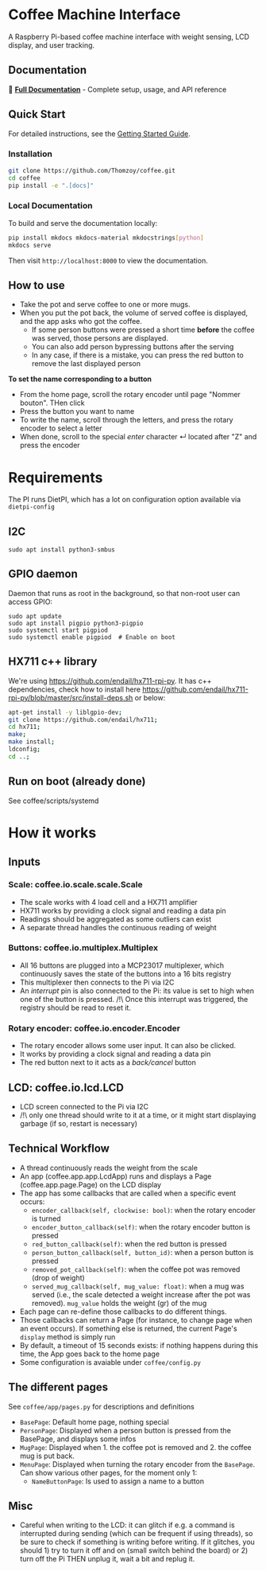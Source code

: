 # Coffee Machine Interface

A Raspberry Pi-based coffee machine interface with weight sensing, LCD display, and user tracking.

## Documentation

📖 **[Full Documentation](https://thomzoy.github.io/coffee)** - Complete setup, usage, and API reference

## Quick Start

For detailed instructions, see the [Getting Started Guide](https://thomzoy.github.io/coffee/getting-started/installation/).

### Installation

```bash
git clone https://github.com/Thomzoy/coffee.git
cd coffee
pip install -e ".[docs]"
```

### Local Documentation

To build and serve the documentation locally:

```bash
pip install mkdocs mkdocs-material mkdocstrings[python]
mkdocs serve
```

Then visit `http://localhost:8000` to view the documentation.

## How to use

* Take the pot and serve coffee to one or more mugs.
* When you put the pot back, the volume of served coffee is displayed, and the app asks who got the coffee.
    * If some person buttons were pressed a short time **before** the coffee was served, those persons are displayed. 
    * You can also add person bypressing buttons after the serving
    * In any case, if there is a mistake, you can press the red button to remove the last displayed person

**To set the name corresponding to a button**
* From the home page, scroll the rotary encoder until page "Nommer bouton". THen click
* Press the button you want to name
* To write the name, scroll through the letters, and press the rotary encoder to select a letter
* When done, scroll to the special *enter* character ↵ located after "Z" and press the encoder

# Requirements

The PI runs DietPI, which has a lot on configuration option available via `dietpi-config`

## I2C

`sudo apt install python3-smbus`

## GPIO daemon

Daemon that runs as root in the background, so that non-root user can access GPIO:

```
sudo apt update
sudo apt install pigpio python3-pigpio
sudo systemctl start pigpiod
sudo systemctl enable pigpiod  # Enable on boot
```

## HX711 c++ library

We're using https://github.com/endail/hx711-rpi-py. It has c++ dependencies, check how to install here https://github.com/endail/hx711-rpi-py/blob/master/src/install-deps.sh or below:

```bash
apt-get install -y liblgpio-dev;
git clone https://github.com/endail/hx711;
cd hx711;
make;
make install;
ldconfig;
cd ..;
```


## Run on boot (already done)
See coffee/scripts/systemd

# How it works
## Inputs
### Scale: coffee.io.scale.scale.Scale
* The scale works with 4 load cell and a HX711 amplifier
* HX711 works by providing a clock signal and reading a data pin
* Readings should be aggregated as some outliers can exist
* A separate thread handles the continuous reading of weight

### Buttons: coffee.io.multiplex.Multiplex
* All 16 buttons are plugged into a MCP23017 multiplexer, which continuously saves the state of the buttons into a 16 bits registry
* This multiplexer then connects to the Pi via I2C
* An *interrupt* pin is also connected to the Pi: its value is set to high when one of the button is pressed. /!\ Once this interrupt was triggered, the registry should be read to reset it.

### Rotary encoder: coffee.io.encoder.Encoder
* The rotary encoder allows some user input. It can also be clicked.
* It works by providing a clock signal and reading a data pin
* The red button next to it acts as a *back/cancel* button

## LCD: coffee.io.lcd.LCD
* LCD screen connected to the Pi via I2C
* /!\ only one thread should write to it at a time, or it might start displaying garbage (if so, restart is necessary)

## Technical Workflow
* A thread continuously reads the weight from the scale
* An app (coffee.app.app.LcdApp) runs and displays a Page (coffee.app.page.Page) on the LCD display
* The app has some callbacks that are called when a specific event occurs:
    * `encoder_callback(self, clockwise: bool)`: when the rotary encoder is turned
    * `encoder_button_callback(self)`: when the rotary encoder button is pressed
    * `red_button_callback(self)`: when the red button is pressed
    * `person_button_callback(self, button_id)`: when a person button is pressed
    * `removed_pot_callback(self)`: when the coffee pot was removed (drop of weight)
    * `served_mug_callback(self, mug_value: float)`: when a mug was served (i.e., the scale detected a weight increase after the pot was removed). `mug_value` holds the weight (gr) of the mug
* Each page can re-define those callbacks to do different things.
* Those callbacks can return a Page (for instance, to change page when an event occurs). If something else is returned, the current Page's `display` method is simply run
* By default, a timeout of 15 seconds exists: if nothing happens during this time, the App goes back to the home page
* Some configuration is avaiable under `coffee/config.py`

## The different pages
See `coffee/app/pages.py` for descriptions and definitions

* `BasePage`: Default home page, nothing special
* `PersonPage`: Displayed when a person button is pressed from the BasePage, and displays some infos
* `MugPage`: Displayed when 1. the coffee pot is removed and 2. the coffee mug is put back. 
* `MenuPage`: Displayed when turning the rotary encoder from the `BasePage`. Can show various other pages, for the moment only 1:
    * `NameButtonPage`: Is used to assign a name to a button

## Misc
* Careful when writing to the LCD: it can glitch if e.g. a command is interrupted during sending (which can be frequent if using threads), so be sure to check if something is writing before writing. If it glitches, you should 1) try to turn it off and on (small switch behind the board) or 2) turn off the Pi THEN unplug it, wait a bit and replug it.